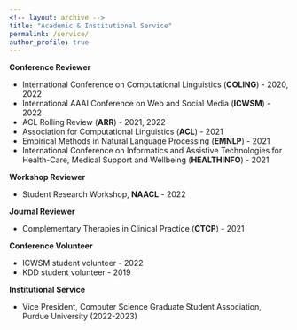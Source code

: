 ```yaml
---
<!-- layout: archive -->
title: "Academic & Institutional Service"
permalink: /service/
author_profile: true
---
```


**Conference Reviewer**
* International Conference on Computational Linguistics (**COLING**) - 2020, 2022
* International AAAI Conference on Web and Social Media (**ICWSM**) - 2022 
* ACL Rolling Review (**ARR**) - 2021, 2022
* Association for Computational Linguistics (**ACL**) - 2021
* Empirical Methods in Natural Language Processing (**EMNLP**) - 2021
* International Conference on Informatics and Assistive Technologies for Health-Care, Medical Support and Wellbeing (**HEALTHINFO**) - 2021

**Workshop Reviewer**
* Student Research Workshop, **NAACL** - 2022

**Journal Reviewer**
* Complementary Therapies in Clinical Practice (**CTCP**) - 2021

**Conference Volunteer**
* ICWSM student volunteer - 2022
* KDD student volunteer - 2019

**Institutional Service**
* Vice President, Computer Science Graduate Student Association, Purdue University (2022-2023)

<!-- **Program Committee Member - Conference Reviewer**
* ICWSM 2022
* ACL Rolling Review (ARR) 2022
* EMNLP 2021
* ACL 2021
* HEALTHINFO 2021 
* COLING 2020

**Journal Reviewer**
* Complementary Therapies in Clinical Practice (CTCP), 2021 -->
